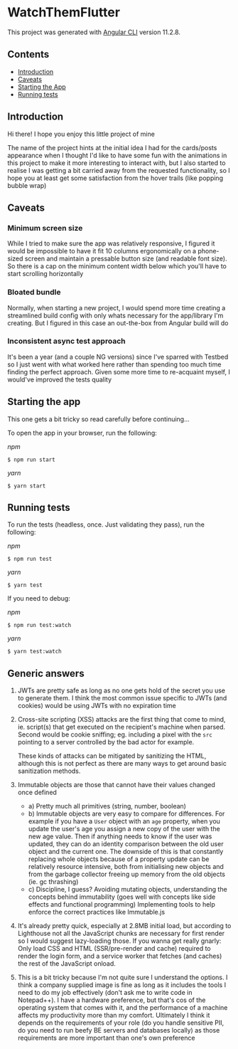 # WatchThemFlutter

This project was generated with [Angular CLI](https://github.com/angular/angular-cli) version 11.2.8.

## Contents

- [Introduction](#introduction)
- [Caveats](#caveats)
- [Starting the App](#starting-the-app)
- [Running tests](#running-tests)

## Introduction

Hi there! I hope you enjoy this little project of mine

The name of the project hints at the initial idea I had for the cards/posts appearance when I thought I'd like to have some fun with the animations in this project to make it more interesting to interact with, but I also started to realise I was getting a bit carried away from the requested functionality, so I hope you at least get some satisfaction from the hover trails (like popping bubble wrap)

## Caveats

### Minimum screen size

While I tried to make sure the app was relatively responsive, I figured it would be impossible to have it fit 10 columns ergonomically on a phone-sized screen and maintain a pressable button size (and readable font size). So there is a cap on the minimum content width below which you'll have to start scrolling horizontally

### Bloated bundle

Normally, when starting a new project, I would spend more time creating a streamlined build config with only whats necessary for the app/library I'm creating. But I figured in this case an out-the-box from Angular build will do

### Inconsistent async test approach

It's been a year (and a couple NG versions) since I've sparred with Testbed so I just went with what worked here rather than spending too much time finding the perfect approach. Given some more time to re-acquaint myself, I would've improved the tests quality

## Starting the app

This one gets a bit tricky so read carefully before continuing...

To open the app in your browser, run the following:

_npm_

```shell
$ npm run start
```

_yarn_

```shell
$ yarn start
```

## Running tests

To run the tests (headless, once. Just validating they pass), run the following:

_npm_

```shell
$ npm run test
```

_yarn_

```shell
$ yarn test
```

If you need to debug:

_npm_

```shell
$ npm run test:watch
```

_yarn_

```shell
$ yarn test:watch
```

## Generic answers

1. JWTs are pretty safe as long as no one gets hold of the secret you use to generate them. I think the most common issue specific to JWTs (and cookies) would be using JWTs with no expiration time

2. Cross-site scripting (XSS) attacks are the first thing that come to mind, ie. script(s) that get executed on the recipient's machine when parsed. Second would be cookie sniffing; eg. including a pixel with the `src` pointing to a server controlled by the bad actor for example.

   These kinds of attacks can be mitigated by sanitizing the HTML, although this is not perfect as there are many ways to get around basic sanitization methods.

3. Immutable objects are those that cannot have their values changed once defined

   - a) Pretty much all primitives (string, number, boolean)
   - b) Immutable objects are very easy to compare for differences. For example if you have a `User` object with an `age` property, when you update the user's age you assign a new copy of the user with the new age value. Then if anything needs to know if the user was updated, they can do an identity comparison between the old user object and the current one. The downside of this is that constantly replacing whole objects because of a property update can be relatively resource intensive, both from initialising new objects and from the garbage collector freeing up memory from the old objects (ie. gc thrashing)
   - c) Discipline, I guess? Avoiding mutating objects, understanding the concepts behind immutability (goes well with concepts like side effects and functional programming) Implementing tools to help enforce the correct practices like Immutable.js

4. It's already pretty quick, especially at 2.8MB initial load, but according to Lighthouse not all the JavaScript chunks are necessary for first render so I would suggest lazy-loading those. If you wanna get really gnarly: Only load CSS and HTML (SSR/pre-render and cache) required to render the login form, and a service worker that fetches (and caches) the rest of the JavaScript onload.

5. This is a bit tricky because I'm not quite sure I understand the options. I think a company supplied image is fine as long as it includes the tools I need to do my job effectively (don't ask me to write code in Notepad++). I have a hardware preference, but that's cos of the operating system that comes with it, and the performance of a machine affects my productivity more than my comfort. Ultimately I think it depends on the requirements of your role (do you handle sensitive PII, do you need to run beefy BE servers and databases locally) as those requirements are more important than one's own preference
